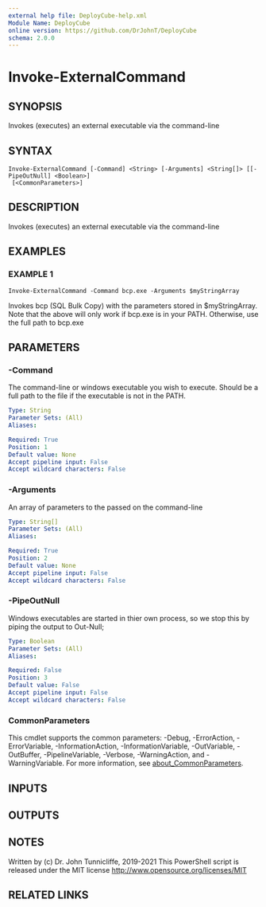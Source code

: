 ```yaml
---
external help file: DeployCube-help.xml
Module Name: DeployCube
online version: https://github.com/DrJohnT/DeployCube
schema: 2.0.0
---
```


# Invoke-ExternalCommand

## SYNOPSIS
Invokes (executes) an external executable via the command-line

## SYNTAX

```
Invoke-ExternalCommand [-Command] <String> [-Arguments] <String[]> [[-PipeOutNull] <Boolean>]
 [<CommonParameters>]
```

## DESCRIPTION
Invokes (executes) an external executable via the command-line

## EXAMPLES

### EXAMPLE 1
```
Invoke-ExternalCommand -Command bcp.exe -Arguments $myStringArray
```

Invokes bcp (SQL Bulk Copy) with the parameters stored in $myStringArray.
Note that the above will only work if bcp.exe is in your PATH. 
Otherwise, use the full path to bcp.exe

## PARAMETERS

### -Command
The command-line or windows executable you wish to execute. 
Should be a full path to the file if the executable is not in the PATH.

```yaml
Type: String
Parameter Sets: (All)
Aliases:

Required: True
Position: 1
Default value: None
Accept pipeline input: False
Accept wildcard characters: False
```

### -Arguments
An array of parameters to the passed on the command-line

```yaml
Type: String[]
Parameter Sets: (All)
Aliases:

Required: True
Position: 2
Default value: None
Accept pipeline input: False
Accept wildcard characters: False
```

### -PipeOutNull
Windows executables are started in thier own process, so we stop this by piping the output to Out-Null;

```yaml
Type: Boolean
Parameter Sets: (All)
Aliases:

Required: False
Position: 3
Default value: False
Accept pipeline input: False
Accept wildcard characters: False
```

### CommonParameters
This cmdlet supports the common parameters: -Debug, -ErrorAction, -ErrorVariable, -InformationAction, -InformationVariable, -OutVariable, -OutBuffer, -PipelineVariable, -Verbose, -WarningAction, and -WarningVariable. For more information, see [about_CommonParameters](http://go.microsoft.com/fwlink/?LinkID=113216).

## INPUTS

## OUTPUTS

## NOTES
Written by (c) Dr.
John Tunnicliffe, 2019-2021 
This PowerShell script is released under the MIT license http://www.opensource.org/licenses/MIT

## RELATED LINKS

